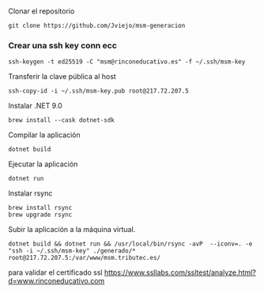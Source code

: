 # 

Clonar el repositorio
```
git clone https://github.com/Jviejo/msm-generacion
```

### Crear una ssh key conn ecc
```
ssh-keygen -t ed25519 -C "msm@rinconeducativo.es" -f ~/.ssh/msm-key
```

Transferir la clave pública al host
```
ssh-copy-id -i ~/.ssh/msm-key.pub root@217.72.207.5
```


Instalar .NET 9.0
```
brew install --cask dotnet-sdk
```

Compilar la aplicación
```
dotnet build
```

Ejecutar la aplicación
```
dotnet run
```

Instalar rsync
```
brew install rsync
brew upgrade rsync
```

Subir la aplicación a la máquina virtual.
```
dotnet build && dotnet run && /usr/local/bin/rsync -avP  --iconv=. -e "ssh -i ~/.ssh/msm-key" ./generado/* root@217.72.207.5:/var/www/msm.tributec.es/
```

para validar el certificado ssl
https://www.ssllabs.com/ssltest/analyze.html?d=www.rinconeducativo.com